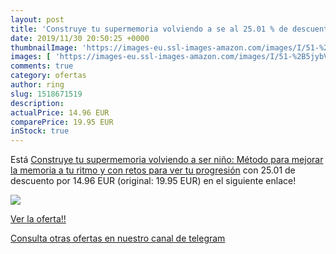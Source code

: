 ```yaml
---
layout: post
title: 'Construye tu supermemoria volviendo a se al 25.01 % de descuento'
date: 2019/11/30 20:50:25 +0000
thumbnailImage: 'https://images-eu.ssl-images-amazon.com/images/I/51-%2B5jybVAL._SL200_.jpg'
images: [ 'https://images-eu.ssl-images-amazon.com/images/I/51-%2B5jybVAL._SL200_.jpg' ]
comments: true
category: ofertas
author: ring
slug: 1518671519
description:
actualPrice: 14.96 EUR
comparePrice: 19.95 EUR
inStock: true
---
```


Está [Construye tu supermemoria volviendo a ser niño: Método para mejorar la memoria a tu ritmo y con retos para ver tu progresión](https://www.amazon.com/dp/1518671519/?tag=redken08-20) con 25.01 de descuento por 14.96 EUR (original: 19.95 EUR) en el siguiente enlace!

[![](https://images-eu.ssl-images-amazon.com/images/I/51-%2B5jybVAL._SL200_.jpg)](https://www.amazon.com/dp/1518671519/?tag=redken08-20)

[Ver la oferta!!](https://www.amazon.com/dp/1518671519/?tag=redken08-20)

[Consulta otras ofertas en nuestro canal de telegram](https://t.me/s/ofertas25)
